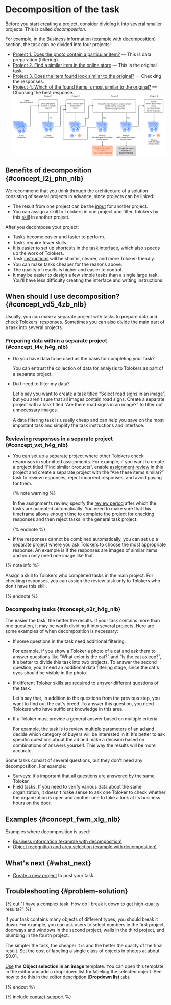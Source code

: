 # Decomposition of the task

Before you start creating a [project](../../glossary.md#project-ru), consider dividing it into several smaller projects. This is called _decomposition_.

For example, in the [Business information (example with decomposition)](data-collection.md) section, the task can be divided into four projects:
- [Project 1. Does the photo contain a particular item?](contain_item.md) — This is data preparation (filtering).
- [Project 2. Find a similar item in the online store](find_an_item_in_store.md) — This is the original task.
- [Project 3. Does the item found look similar to the original?](item_look_similar.md) — Checking the responses.
- [Project 4. Which of the found items is most similar to the original?](item_more_similar.md) — Choosing the best response.
![](../_images/other/main-1.svg)

## Benefits of decomposition {#concept_l2j_phn_nlb}

We recommend that you think through the architecture of a solution consisting of several projects in advance, since projects can be linked:
- The result from one project can be the [input](../../glossary.md#input-output-data-ru) for another project.
- You can assign a skill to Tolokers in one project and filter Tolokers by this [skill](../../glossary.md#skill-ru) in another project.

After you decompose your project:

- Tasks become easier and faster to perform.
- Tasks require fewer skills.
- It is easier to set up shortcuts in the [task interface](../../glossary.md#task-interface-ru), which also speeds up the work of Tolokers.
- Task [instructions](../../glossary.md#task-instruction-ru) will be shorter, clearer, and more Toloker-friendly.
- You can make tasks cheaper for the reasons above.
- The quality of results is higher and easier to control.
- It may be easier to design a few simple tasks than a single large task. You'll have less difficulty creating the interface and writing instructions.


## When should I use decomposition? {#concept_vd5_4zb_nlb}

Usually, you can make a separate project with tasks to prepare data and check Tolokers' responses. Sometimes you can also divide the main part of a task into several projects.


### Preparing data within a separate project {#concept_l4v_h4g_nlb}

- Do you have data to be used as the basis for completing your task?

    You can entrust the collection of data for analysis to Tolokers as part of a separate project.

- Do I need to filter my data?

    Let's say you want to create a task titled “Select road signs in an image”, but you aren't sure that all images contain road signs. Create a separate project with a task titled “Are there road signs in an image?” to filter out unnecessary images.

    A data filtering task is usually cheap and can help you save on the most important task and simplify the task instructions and interface.


### Reviewing responses in a separate project {#concept_vxt_h4g_nlb}

- You can set up a separate project where other Tolokers check responses in submitted assignments. For example, if you want to create a project titled “Find similar products”, enable [assignment review](../../glossary.md#left-off-acceptance-ru) in this project and create a separate project with the “Are these items similar?” task to review responses, reject incorrect responses, and avoid paying for them.

    {% note warning %}

    In the assignments review, specify the [review period](../../glossary.md#review-time-ru) after which the tasks are accepted automatically. You need to make sure that this timeframe allows enough time to complete the project for checking responses and then reject tasks in the general task project.

    {% endnote %}

- If the responses cannot be combined automatically, you can set up a separate project where you ask Tolokers to choose the most appropriate response. An example is if the responses are images of similar items and you only need one image like that.

{% note info %}

Assign a skill to Tolokers who completed tasks in the main project. For checking responses, you can assign the review task only to Tolokers who don't have this skill.

{% endnote %}



### Decomposing tasks {#concept_o3r_h4g_nlb}

The easier the task, the better the results. If your task contains more than one question, it may be worth dividing it into several projects. Here are some examples of when decomposition is necessary:

- If some questions in the task need additional filtering.

    For example, if you show a Toloker a photo of a cat and ask them to answer questions like “What color is the cat?” and “Is the cat asleep?”, it's better to divide this task into two projects. To answer the second question, you'll need an additional data filtering stage, since the cat's eyes should be visible in the photo.

- If different Toloker skills are required to answer different questions of the task.

    Let's say that, in addition to the questions from the previous step, you want to find out the cat's breed. To answer this question, you need Tolokers who have sufficient knowledge in this area.

- If a Toloker must provide a general answer based on multiple criteria.

    For example, the task is to review multiple parameters of an ad and decide which category of buyers will be interested in it. It's better to ask specific questions about the ad and make a decision based on combinations of answers yourself. This way the results will be more accurate.

Some tasks consist of several questions, but they don't need any decomposition. For example:
- Surveys: It's important that all questions are answered by the same Toloker.
- Field tasks: If you need to verify various data about the same organization, it doesn't make sense to ask one Toloker to check whether the organization is open and another one to take a look at its business hours on the door.


## Examples {#concept_fwm_xlg_nlb}

Examples where decomposition is used:

- [Business information (example with decomposition)](data-collection.md)
- [Object recognition and area selection (example with decomposition)](image-segmentation-overview.md)


## What's next {#what_next}

- [Create a new project](project.md) to post your task.


## Troubleshooting {#problem-solution}

{% cut "I have a complex task. How do I break it down to get high-quality results?" %}

If your task contains many objects of different types, you should break it down. For example, you can ask users to select numbers in the first project, doorways and windows in the second project, walls in the third project, and plumbing in the fourth project.

The simpler the task, the cheaper it is and the better the quality of the final result. Set the cost of labeling a single class of objects in photos at about $0.01.

[Use](../tutorials/selection.md) the **Object selection in an image** template. You can open this template in the editor and add a drop-down list for labeling the selected object. See how to do this in the editor [description](t-components/image-annotation.md#annotation) (**Dropdown list** tab).

{% endcut %}

{% include [contact-support](../_includes/contact-support-help.md) %}